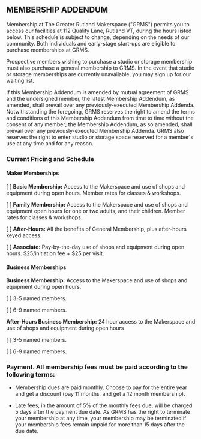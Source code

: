 ## MEMBERSHIP ADDENDUM

Membership at The Greater Rutland Makerspace ("GRMS") permits you to access our facilities at 112 Quality Lane, Rutland VT, during the hours listed below. This schedule is subject to change, depending on the needs of our community. Both individuals and early-stage start-ups are eligible to purchase memberships at GRMS.

Prospective members wishing to purchase a studio or storage membership must also purchase a general membership to GRMS. In the event that studio or storage memberships are currently unavailable, you may sign up for our waiting list.

If this Membership Addendum is amended by mutual agreement of GRMS and the undersigned member, the latest Membership Addendum, as amended, shall prevail over any previously-executed Membership Addenda. Notwithstanding the foregoing, GRMS reserves the right to amend the terms and conditions of this Membership Addendum from time to time without the consent of any member; the Membership Addendum, as so amended, shall prevail over any previously-executed Membership Addenda. GRMS also reserves the right to enter studio or storage space reserved for a member's use at any time and for any reason.

### Current Pricing and Schedule

#### Maker Memberships

 [ ] **Basic Membership:** Access to the Makerspace and use of shops and equipment during open hours. Member rates for classes & workshops.
 
 [ ] **Family Membership:** Access to the Makerspace and use of shops and equipment open hours for one or two adults, and their children. Member rates for classes & workshops.

 [ ] **After-Hours:** All the benefits of General Membership, plus after-hours keyed access.

 [ ] **Associate:** Pay-by-the-day use of shops and equipment during open hours. $25/initiation fee + $25 per visit.

#### Business Memberships

**Business Membership:** Access to the Makerspace and use of shops and equipment during open hours.

[ ] 3-5 named members.

[ ] 6-9 named members.

**After-Hours Business Membership:** 24 hour access to the Makerspace and use of shops and equipment during open hours

 [ ] 3-5 named members.

 [ ]  6-9 named members.
 

### Payment. All membership fees must be paid according to the following terms: 

 * Membership dues are paid monthly.  Choose to pay for the entire year and get a discount (pay 11 months, and get a 12 month membership).

 * Late fees, in the amount of 5% of the monthly fees due, will be charged 5 days after the payment due date. As GRMS has the right to terminate your membership at any time, your membership may be terminated if your membership fees remain unpaid for more than 15 days after the due date.

